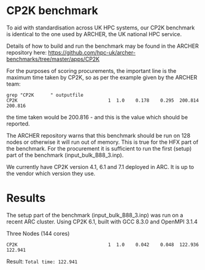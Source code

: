# CP2K benchmark

To aid with standardisation across UK HPC systems, our CP2K benchmark is identical to the one used by ARCHER, the UK national HPC service.

Details of how to build and run the benchmark may be found in the ARCHER repository here: https://github.com/hpc-uk/archer-benchmarks/tree/master/apps/CP2K

For the purposes of scoring procurements, the important line is the maximum time taken by CP2K, so as per the example given by the ARCHER team:

```
grep "CP2K      " outputfile
CP2K                                 1  1.0    0.178    0.295  200.814  200.816
```

the time taken would be 200.816 - and this is the value which should be reported.

The ARCHER repository warns that this benchmark should be run on 128 nodes or otherwise it will run out of memory.  This is true for the HFX part of the benchmark. For the procurement it is sufficient to run the first (setup) part of the benchmark (input_bulk_B88_3.inp).  

We currently have CP2K version 4.1, 6.1 and 7.1 deployed in ARC.  It is up to the vendor which version they use.

# Results

The setup part of the benchmark (input_bulk_B88_3.inp) was run on a recent ARC cluster. Using CP2K 6.1, built with GCC 8.3.0 and OpenMPI 3.1.4 

Three Nodes (144 cores)
```
CP2K                                 1  1.0    0.042    0.048  122.936  122.941

```

Result: `Total time: 122.941`
